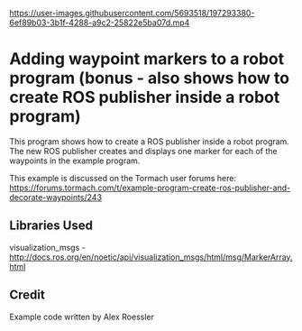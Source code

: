 

https://user-images.githubusercontent.com/5693518/197293380-6ef89b03-3b1f-4288-a9c2-25822e5ba07d.mp4


# Adding waypoint markers to a robot program (bonus - also shows how to create ROS publisher inside a robot program)
This program shows how to create a ROS publisher inside a robot program.  The new ROS publisher creates and displays one marker for each of the waypoints in the example program.

This example is discussed on the Tormach user forums here: https://forums.tormach.com/t/example-program-create-ros-publisher-and-decorate-waypoints/243

## Libraries Used
visualization_msgs - http://docs.ros.org/en/noetic/api/visualization_msgs/html/msg/MarkerArray.html

## Credit
Example code written by Alex Roessler
